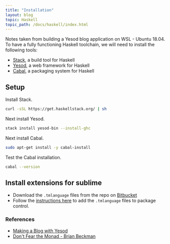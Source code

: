 ```yaml
---
title: "Installation"
layout: blog
topic: Haskell
topic_path: /docs/haskell/index.html
---
```

Notes taken from building a Yesod blog application on WSL - Ubuntu 18.04. To have a fully functioning Haskell toolchain, we will need to install the following tools:
* [Stack](https://docs.haskellstack.org/en/stable/README/), a build tool for Haskell
* [Yesod](https://www.yesodweb.com/), a web framework for Haskell
* [Cabal](https://www.haskell.org/cabal/), a packaging system for Haskell

## Setup
Install Stack.
```bash
curl -sSL https://get.haskellstack.org/ | sh
```
Next install Yesod.
```bash
stack install yesod-bin --install-ghc
```
Next install Cabal.
```bash
sudo apt-get install -y cabal-install
```
Test the Cabal installation.
```bash
cabal --version
```

## Install extensions for sublime
* Download the `.tmlanguage` files from the repo on [Bitbucket](https://bitbucket.org/dpwiz/sublime-yesod-git/src/master/)
* Follow the [instructions here](https://stackoverflow.com/a/29566977/9080991) to add the `.tmlanguage` files to package control.

### References
* [Making a Blog with Yesod](https://www.yesodweb.com/page/screencasts)
* [Don't Fear the Monad - Brian Beckman](https://www.youtube.com/watch?v=ZhuHCtR3xq8&list=LLO6sYggPZMleSdzNQmlc3Ew)